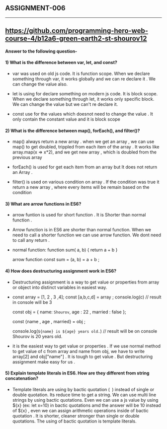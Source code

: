 ## ASSIGNMENT-006 

---
https://github.com/programming-hero-web-course-4/b12a6-green-earth2-st-shourov12
---
####  Answer to the following question-

#### 1) What is the difference between var, let, and const?

- var was used on old js code. It is function scope. When we declare something through var, it works globally and we can re declare it . We can change the value also. 

- let is using for declare something on modern js code. It is block scope. When we declare something through let, it works only specific block. We can change the value but we can't re declare it.

- const use for the values which doesnot need to change the value . It only contain the constant value and it is  block scope

#### 2) What is the difference between map(), forEach(), and filter()? 

- map() always return a new array . when we get an array  , we can use map() to get doubled, trippled from each item of the array . It works like array.map(x => x*2), and we get new array , which is doubled from the previous array

- forEach() is used for get each item from an array but It does not return an Array . 

- filter() is used on various condition on array . If the condition was true it return a new array , where every items will be remain based on the condition

#### 3) What are arrow functions in ES6?

- arrow funtion is used for short function . It is Shorter than normal function . 

- Arrow function is in ES6  are shorter than normal function. When we need to call a shorter function we can use arrow function. We dont need to call any return .  
- normal function: 
 function sum( a, b) { return a + b } 

  arrow function 
  const sum = (a, b) = a + b ;


#### 4) How does destructuring assignment work in ES6?

- Destructuring assignment is a way to get value or properties from array or object into distinct variables in easiest way.

- const array = [1, 2 , 3 ,4]; 
    const [a,b,c,d] = array ;
    console.log(c) // result in console will be 3 


    const obj = {
    name: `Shourov`,
    age : 22 ,
    married : false
    };

    const {name , age , married} = obj ;

    console.log(`${name} is ${age} years old.`) // result will be on console Shourov is 20 years old.



- it is the easiest way to get value or properties . If we use normal method to get value of c from array and name from obj, we have to write array[2] and obj["name"] . It is tough to get value . But destructuring assignment make easy for us .  



    

#### 5) Explain template literals in ES6. How are they different from string concatenation?

- Template literals are using by bactic quotation (` `) instead of single or double quotation.  Its reduce time to get a string. We can use multi line strings by using bactic quotations. Even we can use a js value by using ${x} (ex: let x=10) in bactic quotations amd the answer will be 10 instead of ${x} , even we can assign arithmetic operations inside of bactic quotation . It is shorter, cleaner stronger than single or double quotations.  The using of bactic quotation is template literals. 


